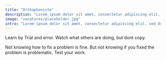 ```yaml
---
title: "Orthophoniste"
description: "Lorem ipsum dolor sit amet, consectetur adipiscing elit, sed do eiusmod tempor incididunt ut labore et dolore magna aliqua."
image: "vacatures/placeholder.jpg"
intro: "Lorem ipsum dolor sit amet, consectetur adipiscing elit, sed do eiusmod tempor incididunt ut labore et dolore magna aliqua. Ut enim ad minim veniam, quis nostrud exercitation ullamco laboris nisi ut aliquip ex ea commodo consequat."
---
```


Learn by Trial and error. Watch what others are doing, but dont copy.

Not knowing how to fix a problem is fine. But not knowing if you fixed the
problem is problematic. Test your work.
